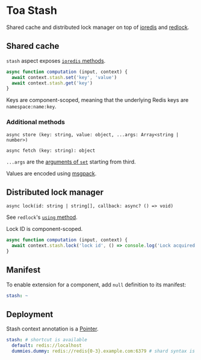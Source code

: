 # Toa Stash

Shared cache and distributed lock manager on top of [ioredis](https://github.com/redis/ioredis)
and [redlock](https://github.com/mike-marcacci/node-redlock).

## Shared cache

`stash` aspect exposes [`ioredis` methods](https://redis.github.io/ioredis/classes/Cluster.html).

```javascript
async function computation (input, context) {
  await context.stash.set('key', 'value')
  await context.stash.get('key')
}
```

Keys are component-scoped, meaning that the underlying Redis keys are `namespace:name:key`.

### Additional methods

`async store (key: string, value: object, ...args: Array<string | number>)`

`async fetch (key: string): object`

`...args` are the [arguments of `set`](https://redis.github.io/ioredis/classes/Cluster.html#set)
starting from third.

Values are encoded using [msgpack](https://msgpack.org).

## Distributed lock manager

`async lock(id: string | string[], callback: async? () => void)`

See `redlock`'s [`using` method](https://github.com/mike-marcacci/node-redlock#usage).

Lock ID is component-scoped.

```javascript
async function computation (input, context) {
  await context.stash.lock('lock id', () => console.log('Lock acquired'))
}
```

## Manifest

To enable extension for a component, add `null` definition to its manifest:

```yaml
stash: ~
```

## Deployment

Stash context annotation is a [Pointer](/libraries/pointer).

```yaml
stash: # shortcut is available
  default: redis://localhost
  dummies.dummy: redis://redis{0-3}.example.com:6379 # shard syntax is available for clusters
```
